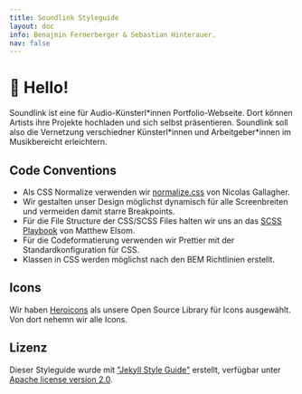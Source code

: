 ```yaml
---
title: Soundlink Styleguide 
layout: doc
info: Benajmin Fernerberger & Sebastian Hinterauer.
nav: false
---
```


<h1>👋 Hello! </h1>

Soundlink ist eine für Audio-Künsterl\*innen Portfolio-Webseite. Dort können Artists ihre Projekte hochladen und sich selbst präsentieren. Soundlink soll also die Vernetzung verschiedner Künsterl\*innen und Arbeitgeber*innen im Musikbereicht erleichtern.

## Code Conventions

- Als CSS Normalize verwenden wir [normalize.css](https://necolas.github.io/normalize.css/) von Nicolas Gallagher.
- Wir gestalten unser Design möglichst dynamisch für alle Screenbreiten und vermeiden damit starre Breakpoints.
- Für die File Structure der CSS/SCSS Files halten wir uns an das [SCSS Playbook](https://matthewelsom.com/blog/simple-scss-playbook.html) von Matthew Elsom.
- Für die Codeformatierung verwenden wir Prettier mit der Standardkonfiguration für CSS.
- Klassen in CSS werden möglichst nach den BEM Richtlinien erstellt.

## Icons

Wir haben [Heroicons](https://heroicons.com/) als unsere Open Source Library für Icons ausgewählt. Von dort nehemn wir alle Icons.

## Lizenz 

Dieser Styleguide wurde mit ["Jekyll Style Guide"](https://github.com/matthewelsom/jekyll-style-guide) erstellt, verfügbar unter [Apache license version 2.0](https://www.apache.org/licenses/LICENSE-2.0.html).
